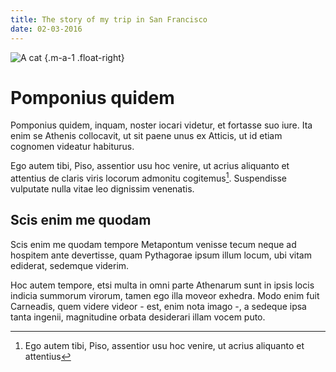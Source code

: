 ```yaml
---
title: The story of my trip in San Francisco
date: 02-03-2016
---
```


![A cat](/picture_1.jpg) {.m-a-1 .float-right}

# Pomponius quidem

Pomponius quidem, inquam, noster iocari videtur, et fortasse suo iure. Ita enim se Athenis collocavit, ut sit paene unus ex Atticis, ut id etiam cognomen videatur habiturus.

Ego autem tibi, Piso, assentior usu hoc venire, ut acrius aliquanto et attentius de claris viris locorum admonitu cogitemus[^1]. Suspendisse vulputate nulla vitae leo dignissim venenatis.

## Scis enim me quodam

Scis enim me quodam tempore Metapontum venisse tecum neque ad hospitem ante devertisse, quam Pythagorae ipsum illum locum, ubi vitam ediderat, sedemque viderim.

Hoc autem tempore, etsi multa in omni parte Athenarum sunt in ipsis locis indicia summorum virorum, tamen ego illa moveor exhedra. Modo enim fuit Carneadis, quem videre videor - est, enim nota imago -, a sedeque ipsa tanta ingenii, magnitudine orbata desiderari illam vocem puto.

[^1]: Ego autem tibi, Piso, assentior usu hoc venire, ut acrius aliquanto et attentius
